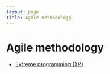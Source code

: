 ```yaml
---
layout: page
title: Agile methodology
---
```


# Agile methodology

- [Extreme programming (XP)](https://en.wikipedia.org/wiki/Extreme_programming)
